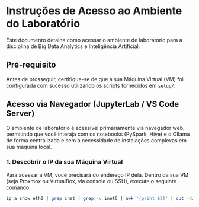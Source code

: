 # Instruções de Acesso ao Ambiente do Laboratório

Este documento detalha como acessar o ambiente de laboratório para a disciplina de Big Data Analytics e Inteligência Artificial.

## Pré-requisito

Antes de prosseguir, certifique-se de que a sua Máquina Virtual (VM) foi configurada com sucesso utilizando os scripts fornecidos em `setup/`.

## Acesso via Navegador (JupyterLab / VS Code Server)

O ambiente de laboratório é acessível primariamente via navegador web, permitindo que você interaja com os notebooks (PySpark, Hive) e o Ollama de forma centralizada e sem a necessidade de instalações complexas em sua máquina local.

### 1. Descobrir o IP da sua Máquina Virtual

Para acessar a VM, você precisará do endereço IP dela. Dentro da sua VM (seja Proxmox ou VirtualBox, via console ou SSH), execute o seguinte comando:

```bash
ip a show eth0 | grep inet | grep -v inet6 | awk '{print $2}' | cut -d/ -f1